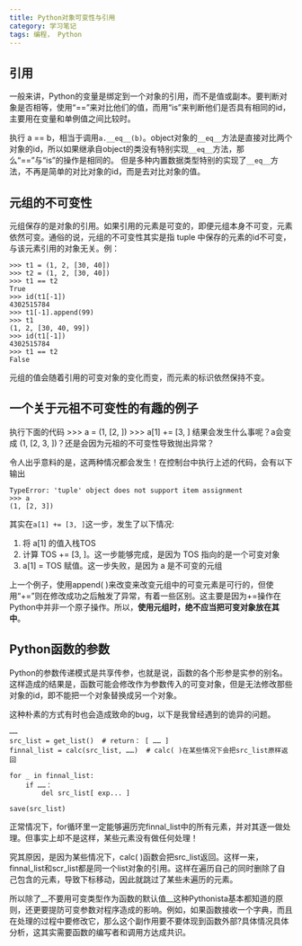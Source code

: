 ```yaml
---
title: Python对象可变性与引用
category: 学习笔记
tags: 编程， Python
---
```


## 引用

一般来讲，Python的变量是绑定到一个对象的引用，而不是值或副本。要判断对象是否相等，使用“==”来对比他们的值，而用“is”来判断他们是否具有相同的id，主要用在变量和单例值之间比较时。
<!--more-->

执行 a == b，相当于调用```a.__eq__(b)```。object对象的```__eq__```方法是直接对比两个对象的id，所以如果继承自object的类没有特别实现```__eq__```方法，那么“==”与“is”的操作是相同的。
但是多种内置数据类型特别的实现了```__eq__```方法，不再是简单的对比对象的id，而是去对比对象的值。

## 元组的不可变性

元组保存的是对象的引用。如果引用的元素是可变的，即便元组本身不可变，元素依然可变。通俗的说，元组的不可变性其实是指 tuple 中保存的元素的id不可变，与该元素引用的对象无关。例：

```
>>> t1 = (1, 2, [30, 40])
>>> t2 = (1, 2, [30, 40])
>>> t1 == t2
True
>>> id(t1[-1])
4302515784
>>> t1[-1].append(99)
>>> t1
(1, 2, [30, 40, 99])
>>> id(t1[-1])
4302515784
>>> t1 == t2
False
```
元组的值会随着引用的可变对象的变化而变，而元素的标识依然保持不变。

## 一个关于元祖不可变性的有趣的例子

执行下面的代码
     >>> a = (1, [2, ])
     >>> a[1] += [3, ]
结果会发生什么事呢？a会变成 (1, [2, 3, ])？还是会因为元祖的不可变性导致抛出异常？

令人出乎意料的是，这两种情况都会发生！在控制台中执行上述的代码，会有以下输出
```
TypeError: 'tuple' object does not support item assignment
>>> a
(1, [2, 3])
```
其实在```a[1] += [3, ]```这一步，发生了以下情况:
1. 将 a[1] 的值入栈TOS
2. 计算 TOS += [3, ]。这一步能够完成，是因为 TOS 指向的是一个可变对象
3. a[1] = TOS 赋值。这一步失败，是因为 a 是不可变的元组

上一个例子，使用append( )来改变来改变元组中的可变元素是可行的，但使用“+=”则在修改成功之后触发了异常，有着一些区别。这主要是因为+=操作在Python中并非一个原子操作。所以，__使用元组时，绝不应当把可变对象放在其中__。

## Python函数的参数

Python的参数传递模式是共享传参，也就是说，函数的各个形参是实参的别名。这样造成的结果是，函数可能会修改作为参数传入的可变对象，但是无法修改那些对象的id，即不能把一个对象替换成另一个对象。

这种朴素的方式有时也会造成致命的bug，以下是我曾经遇到的诡异的问题。

```
……
src_list = get_list()  # return： [ …… ]
finnal_list = calc(src_list, ……)  # calc( )在某些情况下会把src_list原样返回

for _ in finnal_list:
    if ……：
        del src_list[ exp... ]

save(src_list)
```
正常情况下，for循环里一定能够遍历完finnal_list中的所有元素，并对其逐一做处理。但事实上却不是这样，某些元素没有做任何处理！

究其原因，是因为某些情况下，calc( )函数会把src_list返回。这样一来，finnal_list和scr_list都是同一个list对象的引用。这样在遍历自己的同时删除了自己包含的元素，导致下标移动，因此就跳过了某些未遍历的元素。

所以除了__不要用可变类型作为函数的默认值__这种Pythonista基本都知道的原则，还更要提防可变参数对程序造成的影响。例如，如果函数接收一个字典，而且在处理的过程中要修改它，那么这个副作用要不要体现到函数外部?具体情况具体分析，这其实需要函数的编写者和调用方达成共识。

